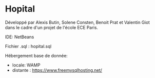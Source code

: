 # Hopital
Développé par Alexis Butin, Solene Consten, Benoit Prat et Valentin Giot dans le cadre d'un projet de l'école ECE Paris.

IDE: NetBeans

Fichier .sql : hopital.sql

Hébergement base de donnée:
  - locale: WAMP
  - distante : https://www.freemysqlhosting.net/
